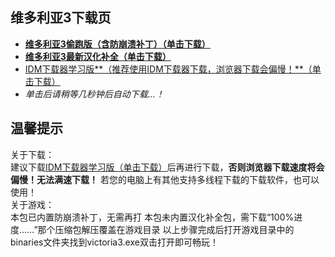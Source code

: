 ## 维多利亚3下载页

 - **[维多利亚3偷跑版（含防崩溃补丁）（单击下载）](pan/v3)**
 - **[维多利亚3最新汉化补全（单击下载）](pan/bd)**
 - [IDM下载器学习版**（推荐使用IDM下载器下载，浏览器下载会偏慢！**（单击下载）](pan/idm)
 - *单击后请稍等几秒钟后自动下载...！*
## **温馨提示**
关于下载：<Br/>
建议下载[IDM下载器学习版（单击下载）](pan/idm)后再进行下载，**否则浏览器下载速度将会偏慢！无法满速下载！**
若您的电脑上有其他支持多线程下载的下载软件，也可以使用！<Br/>
关于游戏：<Br/>
本包已内置防崩溃补丁，无需再打
本包未内置汉化补全包，需下载“100%进度……”那个压缩包解压覆盖在游戏目录
以上步骤完成后打开游戏目录中的binaries文件夹找到victoria3.exe双击打开即可畅玩！
